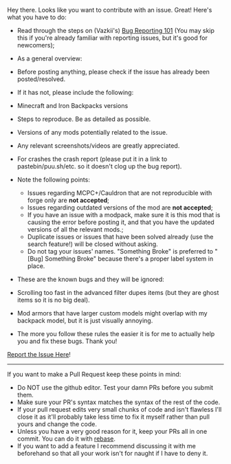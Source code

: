 Hey there. Looks like you want to contribute with an issue. Great! Here's what you have to do:

* Read through the steps on (Vazkii's) [Bug Reporting 101](http://vazkii.us/br101/) (You may skip this if you're already familiar with reporting issues, but it's good for newcomers);

* As a general overview:
 * Before posting anything, please check if the issue has already been posted/resolved.
 * If it has not, please include the following:
  * Minecraft and Iron Backpacks versions
  * Steps to reproduce. Be as detailed as possible.
  * Versions of any mods potentially related to the issue.
  * Any relevant screenshots/videos are greatly appreciated.
  * For crashes the crash report (please put it in a link to pastebin/puu.sh/etc. so it doesn't clog up the bug report).

* Note the following points:
  * Issues regarding MCPC+/Cauldron that are not reproducible with forge only are **not accepted**;
  * Issues regarding outdated versions of the mod are **not accepted**;
  * If you have an issue with a modpack, make sure it is this mod that is causing the error before posting it, and that you have the updated versions of all the relevant mods.;
  * Duplicate issues or issues that have been solved already (use the search feature!) will be closed without asking.
  * Do not tag your issues' names. "Something Broke" is preferred to "[Bug] Something Broke"  because there's a proper label system in place.

* These are the known bugs and they will be ignored:
 * Scrolling too fast in the advanced filter dupes items (but they are ghost items so it is no big deal).
 * Mod armors that have larger custom models might overlap with my backpack model, but it is just visually annoying.

* The more you follow these rules the easier it is for me to actually help you and fix these bugs. Thank you!

[Report the Issue Here](https://github.com/gr8pefish/IronBackpacks/issues)!

---

If you want to make a Pull Request keep these points in mind:
* Do NOT use the github editor. Test your damn PRs before you submit them.
* Make sure your PR's syntax matches the syntax of the rest of the code.
* If your pull request edits very small chunks of code and isn't flawless I'll close it as it'll probably take less time to fix it myself rather than pull yours and change the code.
* Unless you have a very good reason for it, keep your PRs all in one commit. You can do it with [rebase](https://git-scm.com/docs/git-rebase).
* If you want to add a feature I recommend discussing it with me beforehand so that all your work isn't for naught if I have to deny it.